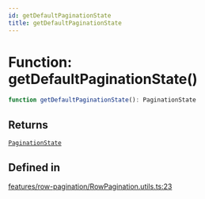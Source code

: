 ```yaml
---
id: getDefaultPaginationState
title: getDefaultPaginationState
---
```


# Function: getDefaultPaginationState()

```ts
function getDefaultPaginationState(): PaginationState
```

## Returns

[`PaginationState`](../interfaces/paginationstate.md)

## Defined in

[features/row-pagination/RowPagination.utils.ts:23](https://github.com/TanStack/table/blob/b1e6b79157b0debc7222660572b06c8b857f4605/packages/table-core/src/features/row-pagination/RowPagination.utils.ts#L23)
